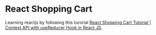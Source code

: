 # React Shopping Cart

Learning reactjs by following this turorial [React Shopping Cart Tutorial | Context API with useReducer Hook in React JS](https://www.youtube.com/watch?v=HptuMAUaNGk&t).
